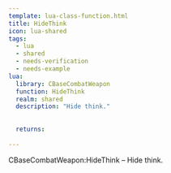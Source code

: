 ```yaml
---
template: lua-class-function.html
title: HideThink
icon: lua-shared
tags:
  - lua
  - shared
  - needs-verification
  - needs-example
lua:
  library: CBaseCombatWeapon
  function: HideThink
  realm: shared
  description: "Hide think."
  
  
  returns:
    
---
```


<div class="lua__search__keywords">
CBaseCombatWeapon:HideThink &#x2013; Hide think.
</div>
